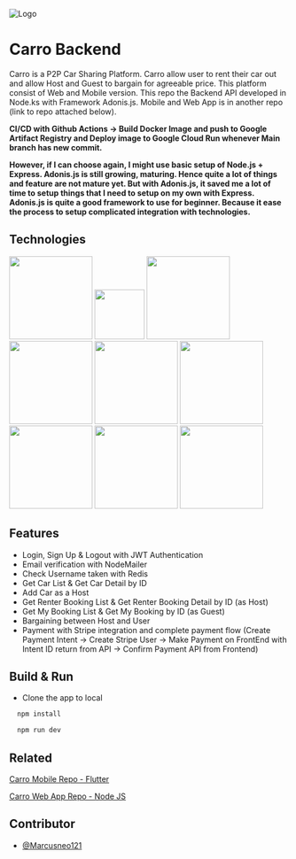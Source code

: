 ![Logo](https://i.ibb.co/wN4LCJb/carros.png)

# Carro Backend

Carro is a P2P Car Sharing Platform. Carro allow user to rent their car out and allow Host and Guest to bargain for agreeable price. This platform consist of Web and Mobile version. This repo the Backend API developed in Node.ks with Framework Adonis.js. Mobile and Web App is in another repo (link to repo attached below).


**CI/CD with Github Actions -> Build Docker Image and push to Google Artifact Registry and Deploy image to Google Cloud Run whenever Main branch has new commit.**

**However, if I can choose again, I might use basic setup of Node.js + Express. Adonis.js is still growing, maturing. Hence quite a lot of things and feature are not mature yet. But with Adonis.js, it saved me a lot of time to setup things that I need to setup on my own with Express. Adonis.js is quite a good framework to use for beginner. Because it ease the process to setup complicated integration with technologies.**

## Technologies

<img src="https://www.vectorlogo.zone/logos/nodejs/nodejs-ar21.png" width="150"/> <img src="https://upload.wikimedia.org/wikipedia/commons/thumb/4/4c/Typescript_logo_2020.svg/2048px-Typescript_logo_2020.svg.png" width="90"/> <img src="https://www.influxdata.com/wp-content/uploads/PostgreSQL-logo.jpg" width="150"/> <img src="https://opengraph.githubassets.com/f941e96725ce490647d44f9f5f6f7de7d53182ef4188047f530c6bd60f1f5552/adonisjs/lucid" width="150"/> <img src="https://1000logos.net/wp-content/uploads/2020/08/Redis-Logo-500x313.jpg" width="150"/> <img src="https://encrypted-tbn0.gstatic.com/images?q=tbn:ANd9GcS5hPnQgYIb2fp0KenorFRSOXY268hay_nISrnJtv-6ng&s" width="150"/> <img src="https://cdn.invicti.com/statics/img/drive/h2jfrvzrbyh1yff2n3wfu2hkqqps6x_uvqo.png" width="150"/> <img src="https://domain-forward.com/wp-content/uploads/2023/07/google-cloud-run-logo.webp" width="150"/> <img src="https://upload.wikimedia.org/wikipedia/commons/thumb/b/ba/Stripe_Logo%2C_revised_2016.svg/2560px-Stripe_Logo%2C_revised_2016.svg.png" width="150"/>

## Features

- Login, Sign Up & Logout with JWT Authentication
- Email verification with NodeMailer
- Check Username taken with Redis
- Get Car List & Get Car Detail by ID
- Add Car as a Host
- Get Renter Booking List & Get Renter Booking Detail by ID (as Host)
- Get My Booking List & Get My Booking by ID (as Guest)
- Bargaining between Host and User
- Payment with Stripe integration and complete payment flow (Create Payment Intent -> Create Stripe User -> Make Payment on FrontEnd with Intent ID return from API -> Confirm Payment API from Frontend)

## Build & Run

- Clone the app to local

```bash
  npm install
```

```bash
  npm run dev
```

## Related

[Carro Mobile Repo - Flutter](https://github.com/Marcusneo121/carro_flutter_app)

[Carro Web App Repo - Node JS](https://github.com/Marcusneo121/carro-web-app)

## Contributor

- [@Marcusneo121](https://github.com/Marcusneo121)
